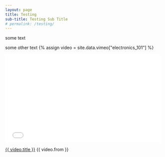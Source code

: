```yaml
---
layout: page
title: Testing
sub-title: Testing Sub Title
# permalink: /testing/
---
```


some text

some other text
{% assign video = site.data.vimeo["electronics_101"] %}
<iframe src="{{video.player_url}}" width="500" height="281" frameborder="0" webkitallowfullscreen mozallowfullscreen allowfullscreen> </iframe>
<p><a href="{{ video.video_url}}">{{ video.title }}</a> {{ video.from }}</p>